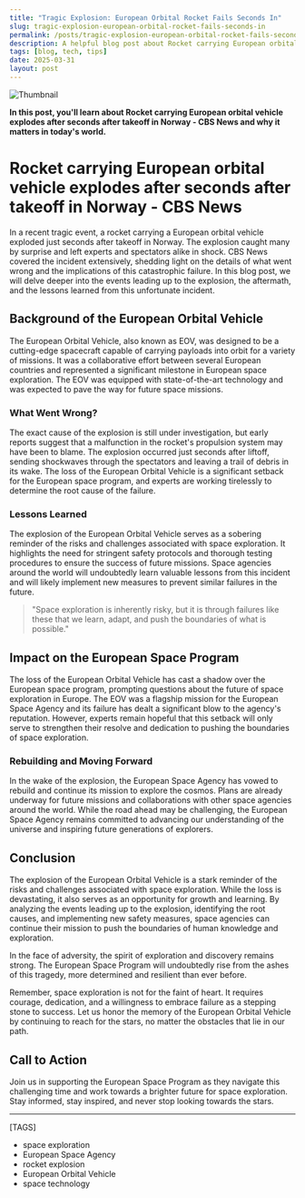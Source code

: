 ```yaml
---
title: "Tragic Explosion: European Orbital Rocket Fails Seconds In"
slug: tragic-explosion-european-orbital-rocket-fails-seconds-in
permalink: /posts/tragic-explosion-european-orbital-rocket-fails-seconds-in/
description: A helpful blog post about Rocket carrying European orbital vehicle explodes after seconds after takeoff in Norway - CBS News
tags: [blog, tech, tips]
date: 2025-03-31
layout: post
---
```


![Thumbnail](https://oaidalleapiprodscus.blob.core.windows.net/private/org-B8Uwqa0SS60raCobmQHn96R5/user-V1V0E1n8qLYsxie27FTkjZHa/img-Aq2tR7bVnWDxsE09VqgMhrte.png?st=2025-03-31T14%3A02%3A44Z&se=2025-03-31T16%3A02%3A44Z&sp=r&sv=2024-08-04&sr=b&rscd=inline&rsct=image/png&skoid=d505667d-d6c1-4a0a-bac7-5c84a87759f8&sktid=a48cca56-e6da-484e-a814-9c849652bcb3&skt=2025-03-31T02%3A42%3A01Z&ske=2025-04-01T02%3A42%3A01Z&sks=b&skv=2024-08-04&sig=aaQrjtLac6Y9YyY6F%2BS%2BBEm5m8/uhYfEqVT2D5T0Fgg%3D)

**In this post, you'll learn about Rocket carrying European orbital vehicle explodes after seconds after takeoff in Norway - CBS News and why it matters in today's world.**

# Rocket carrying European orbital vehicle explodes after seconds after takeoff in Norway - CBS News

In a recent tragic event, a rocket carrying a European orbital vehicle exploded just seconds after takeoff in Norway. The explosion caught many by surprise and left experts and spectators alike in shock. CBS News covered the incident extensively, shedding light on the details of what went wrong and the implications of this catastrophic failure. In this blog post, we will delve deeper into the events leading up to the explosion, the aftermath, and the lessons learned from this unfortunate incident.

## Background of the European Orbital Vehicle

The European Orbital Vehicle, also known as EOV, was designed to be a cutting-edge spacecraft capable of carrying payloads into orbit for a variety of missions. It was a collaborative effort between several European countries and represented a significant milestone in European space exploration. The EOV was equipped with state-of-the-art technology and was expected to pave the way for future space missions.

### What Went Wrong?

The exact cause of the explosion is still under investigation, but early reports suggest that a malfunction in the rocket's propulsion system may have been to blame. The explosion occurred just seconds after liftoff, sending shockwaves through the spectators and leaving a trail of debris in its wake. The loss of the European Orbital Vehicle is a significant setback for the European space program, and experts are working tirelessly to determine the root cause of the failure.

### Lessons Learned

The explosion of the European Orbital Vehicle serves as a sobering reminder of the risks and challenges associated with space exploration. It highlights the need for stringent safety protocols and thorough testing procedures to ensure the success of future missions. Space agencies around the world will undoubtedly learn valuable lessons from this incident and will likely implement new measures to prevent similar failures in the future.

> "Space exploration is inherently risky, but it is through failures like these that we learn, adapt, and push the boundaries of what is possible." 

## Impact on the European Space Program

The loss of the European Orbital Vehicle has cast a shadow over the European space program, prompting questions about the future of space exploration in Europe. The EOV was a flagship mission for the European Space Agency and its failure has dealt a significant blow to the agency's reputation. However, experts remain hopeful that this setback will only serve to strengthen their resolve and dedication to pushing the boundaries of space exploration.

### Rebuilding and Moving Forward

In the wake of the explosion, the European Space Agency has vowed to rebuild and continue its mission to explore the cosmos. Plans are already underway for future missions and collaborations with other space agencies around the world. While the road ahead may be challenging, the European Space Agency remains committed to advancing our understanding of the universe and inspiring future generations of explorers.

## Conclusion

The explosion of the European Orbital Vehicle is a stark reminder of the risks and challenges associated with space exploration. While the loss is devastating, it also serves as an opportunity for growth and learning. By analyzing the events leading up to the explosion, identifying the root causes, and implementing new safety measures, space agencies can continue their mission to push the boundaries of human knowledge and exploration.

In the face of adversity, the spirit of exploration and discovery remains strong. The European Space Program will undoubtedly rise from the ashes of this tragedy, more determined and resilient than ever before.

Remember, space exploration is not for the faint of heart. It requires courage, dedication, and a willingness to embrace failure as a stepping stone to success. Let us honor the memory of the European Orbital Vehicle by continuing to reach for the stars, no matter the obstacles that lie in our path.

## Call to Action

Join us in supporting the European Space Program as they navigate this challenging time and work towards a brighter future for space exploration. Stay informed, stay inspired, and never stop looking towards the stars.

---

[TAGS]
- space exploration
- European Space Agency
- rocket explosion
- European Orbital Vehicle
- space technology
